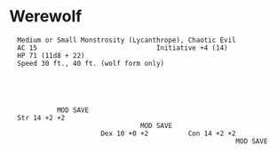 # Werewolf

      Medium or Small Monstrosity (Lycanthrope), Chaotic Evil
      AC 15                              Initiative +4 (14)
      HP 71 (11d8 + 22)
      Speed 30 ft., 40 ft. (wolf form only)





                MOD SAVE
      Str 14 +2 +2
                                     MOD SAVE
                           Dex 10 +0 +2          Con 14 +2 +2
                                                             MOD SAVE
